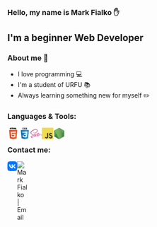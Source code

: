 ### Hello, my name is Mark Fialko  :raised_hand:

## I'm a beginner Web Developer

### About me  :eyes:

* I love programming  :computer:
* I'm a student of URFU  :books:
* Always learning something new for myself  :pencil2:

### Languages & Tools:

<img align="left" alt="HTML5" width="26px" src="https://raw.githubusercontent.com/github/explore/80688e429a7d4ef2fca1e82350fe8e3517d3494d/topics/html/html.png" />
<img align="left" alt="CSS3" width="26px" src="https://raw.githubusercontent.com/github/explore/80688e429a7d4ef2fca1e82350fe8e3517d3494d/topics/css/css.png" />
<img align="left" alt="Sass" width="26px" src="https://raw.githubusercontent.com/github/explore/80688e429a7d4ef2fca1e82350fe8e3517d3494d/topics/sass/sass.png" />
<img align="left" alt="JavaScript" width="26px" src="https://raw.githubusercontent.com/github/explore/80688e429a7d4ef2fca1e82350fe8e3517d3494d/topics/javascript/javascript.png" />
<img align="left" alt="Node.js" width="26px" src="https://raw.githubusercontent.com/github/explore/80688e429a7d4ef2fca1e82350fe8e3517d3494d/topics/nodejs/nodejs.png" />
<br />

### Contact me:

[<img align="left" alt="Mark Fialko | VK" width="22px" src="https://raw.githubusercontent.com/github/explore/b9118a25126aa8eb71413d5819c6c517aeb4d0bb/topics/vk/vk.png" />](https://vk.com/markfialko)
[<img align="left" alt="Mark Fialko | Email" width="24px" src="https://cdn-icons-png.flaticon.com/512/5968/5968534.png" />](mailto:markfialkofialko@gmail.com)
